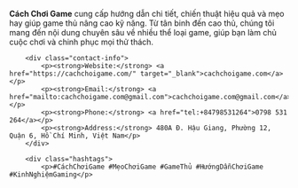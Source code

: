  <p><strong>Cách Chơi Game</strong> cung cấp hướng dẫn chi tiết, chiến thuật hiệu quả và mẹo hay giúp game thủ nâng cao kỹ năng. 
           Từ tân binh đến cao thủ, chúng tôi mang đến nội dung chuyên sâu về nhiều thể loại game, giúp bạn làm chủ cuộc chơi và chinh phục mọi thử thách.</p>
        
        <div class="contact-info">
            <p><strong>Website:</strong> <a href="https://cachchoigame.com/" target="_blank">cachchoigame.com</a></p>
            <p><strong>Email:</strong> <a href="mailto:cachchoigame.com@gmail.com">cachchoigame.com@gmail.com</a></p>
            <p><strong>Phone:</strong> <a href="tel:+84798531264">0798 531 264</a></p>
            <p><strong>Address:</strong> 480A Đ. Hậu Giang, Phường 12, Quận 6, Hồ Chí Minh, Việt Nam</p>
        </div>
        
        <div class="hashtags">
            <p>#CáchChơiGame #MẹoChơiGame #GameThủ #HướngDẫnChơiGame #KinhNghiệmGaming</p>
